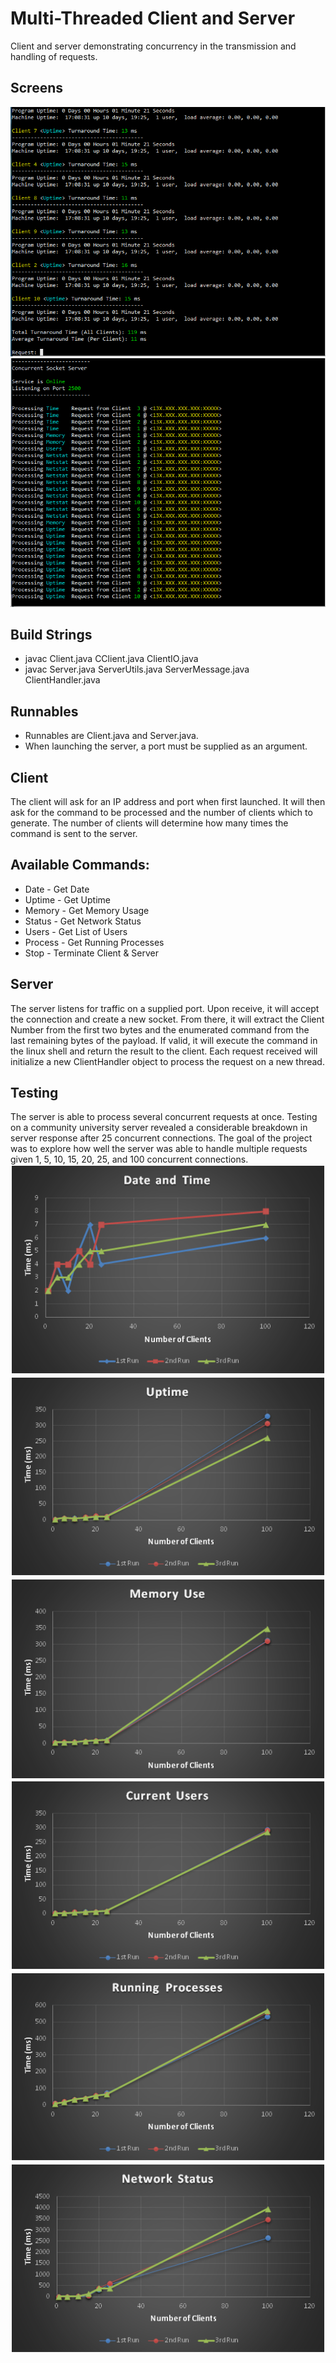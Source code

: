 # Multi-Threaded Client and Server
Client and server demonstrating concurrency in the transmission and handling of requests.

## Screens
![alt text](https://raw.githubusercontent.com/Avatarati/Mutlithreaded-Client-Server/master/Demo/Client.PNG)
![alt text](https://raw.githubusercontent.com/Avatarati/Mutlithreaded-Client-Server/master/Demo/Server.PNG)

## Build Strings
* javac Client.java CClient.java ClientIO.java
* javac Server.java ServerUtils.java ServerMessage.java ClientHandler.java

## Runnables
* Runnables are Client.java and Server.java.
* When launching the server, a port must be supplied as an argument.

## Client
The client will ask for an IP address and port when first launched. It will then ask for the command to be processed and the number of clients which to generate. The number of clients will determine how many times the command is sent to the server.

## Available Commands:
* Date    - Get Date
* Uptime  - Get Uptime
* Memory  - Get Memory Usage
* Status  - Get Network Status
* Users   - Get List of Users
* Process - Get Running Processes
* Stop    - Terminate Client & Server

## Server
The server listens for traffic on a supplied port. Upon receive, it will accept the connection and create a new socket. From there, it will extract the Client Number from the first two bytes and the enumerated command from the last remaining bytes of the payload. If valid, it will execute the command in the linux shell and return the result to the client. Each request received will initialize a new ClientHandler object to process the request on a new thread.

## Testing
The server is able to process several concurrent requests at once. Testing on a community university server revealed a considerable breakdown in server response after 25 concurrent connections. The goal of the project was to explore how well the server was able to handle multiple requests given 1, 5, 10, 15, 20, 25, and 100 concurrent connections.
![alt text](https://raw.githubusercontent.com/Avatarati/Mutlithreaded-Client-Server/master/Testing/DateTime.png)
![alt text](https://raw.githubusercontent.com/Avatarati/Mutlithreaded-Client-Server/master/Testing/Uptime.png)
![alt text](https://raw.githubusercontent.com/Avatarati/Mutlithreaded-Client-Server/master/Testing/Memory.png)
![alt text](https://raw.githubusercontent.com/Avatarati/Mutlithreaded-Client-Server/master/Testing/Users.png)
![alt text](https://raw.githubusercontent.com/Avatarati/Mutlithreaded-Client-Server/master/Testing/Processes.png)
![alt text](https://raw.githubusercontent.com/Avatarati/Mutlithreaded-Client-Server/master/Testing/NetStat.png)

